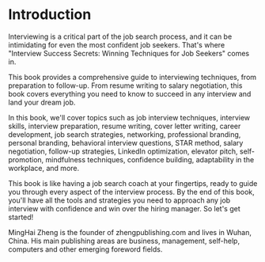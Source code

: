 # Introduction

Interviewing is a critical part of the job search process, and it can be intimidating for even the most confident job seekers. That's where "Interview Success Secrets: Winning Techniques for Job Seekers" comes in.

This book provides a comprehensive guide to interviewing techniques, from preparation to follow-up. From resume writing to salary negotiation, this book covers everything you need to know to succeed in any interview and land your dream job.

In this book, we'll cover topics such as job interview techniques, interview skills, interview preparation, resume writing, cover letter writing, career development, job search strategies, networking, professional branding, personal branding, behavioral interview questions, STAR method, salary negotiation, follow-up strategies, LinkedIn optimization, elevator pitch, self-promotion, mindfulness techniques, confidence building, adaptability in the workplace, and more.

This book is like having a job search coach at your fingertips, ready to guide you through every aspect of the interview process. By the end of this book, you'll have all the tools and strategies you need to approach any job interview with confidence and win over the hiring manager. So let's get started!

MingHai Zheng is the founder of zhengpublishing.com and lives in Wuhan, China. His main publishing areas are business, management, self-help, computers and other emerging foreword fields.

